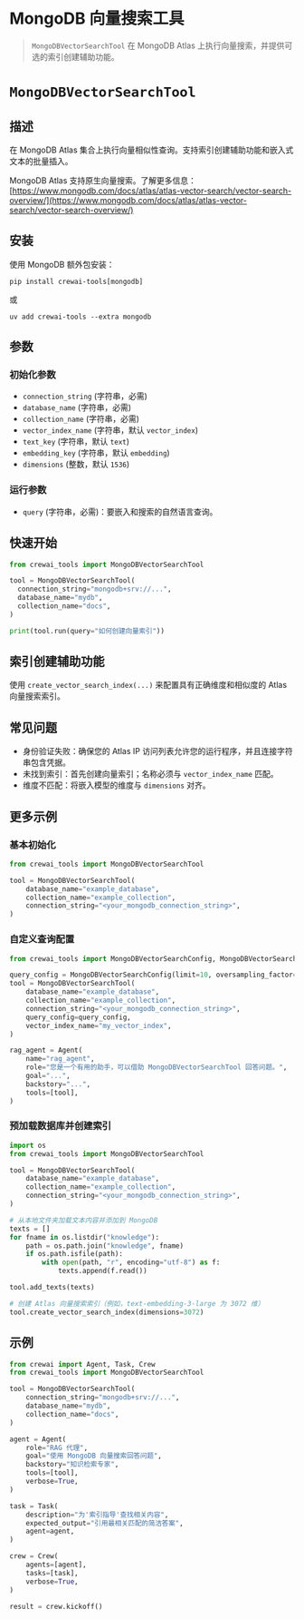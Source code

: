# MongoDB 向量搜索工具

> `MongoDBVectorSearchTool` 在 MongoDB Atlas 上执行向量搜索，并提供可选的索引创建辅助功能。

# `MongoDBVectorSearchTool`

## 描述

在 MongoDB Atlas 集合上执行向量相似性查询。支持索引创建辅助功能和嵌入式文本的批量插入。

MongoDB Atlas 支持原生向量搜索。了解更多信息：
[https://www.mongodb.com/docs/atlas/atlas-vector-search/vector-search-overview/](https://www.mongodb.com/docs/atlas/atlas-vector-search/vector-search-overview/)

## 安装

使用 MongoDB 额外包安装：

```shell  theme={null}
pip install crewai-tools[mongodb]
```

或

```shell  theme={null}
uv add crewai-tools --extra mongodb
```

## 参数

### 初始化参数

* `connection_string` (字符串，必需)
* `database_name` (字符串，必需)
* `collection_name` (字符串，必需)
* `vector_index_name` (字符串，默认 `vector_index`)
* `text_key` (字符串，默认 `text`)
* `embedding_key` (字符串，默认 `embedding`)
* `dimensions` (整数，默认 `1536`)

### 运行参数

* `query` (字符串，必需)：要嵌入和搜索的自然语言查询。

## 快速开始

```python Code theme={null}
from crewai_tools import MongoDBVectorSearchTool

tool = MongoDBVectorSearchTool(
  connection_string="mongodb+srv://...",
  database_name="mydb",
  collection_name="docs",
)

print(tool.run(query="如何创建向量索引"))
```

## 索引创建辅助功能

使用 `create_vector_search_index(...)` 来配置具有正确维度和相似度的 Atlas 向量搜索索引。

## 常见问题

* 身份验证失败：确保您的 Atlas IP 访问列表允许您的运行程序，并且连接字符串包含凭据。
* 未找到索引：首先创建向量索引；名称必须与 `vector_index_name` 匹配。
* 维度不匹配：将嵌入模型的维度与 `dimensions` 对齐。

## 更多示例

### 基本初始化

```python Code theme={null}
from crewai_tools import MongoDBVectorSearchTool

tool = MongoDBVectorSearchTool(
    database_name="example_database",
    collection_name="example_collection",
    connection_string="<your_mongodb_connection_string>",
)
```

### 自定义查询配置

```python Code theme={null}
from crewai_tools import MongoDBVectorSearchConfig, MongoDBVectorSearchTool

query_config = MongoDBVectorSearchConfig(limit=10, oversampling_factor=2)
tool = MongoDBVectorSearchTool(
    database_name="example_database",
    collection_name="example_collection",
    connection_string="<your_mongodb_connection_string>",
    query_config=query_config,
    vector_index_name="my_vector_index",
)

rag_agent = Agent(
    name="rag_agent",
    role="您是一个有用的助手，可以借助 MongoDBVectorSearchTool 回答问题。",
    goal="...",
    backstory="...",
    tools=[tool],
)
```

### 预加载数据库并创建索引

```python Code theme={null}
import os
from crewai_tools import MongoDBVectorSearchTool

tool = MongoDBVectorSearchTool(
    database_name="example_database",
    collection_name="example_collection",
    connection_string="<your_mongodb_connection_string>",
)

# 从本地文件夹加载文本内容并添加到 MongoDB
texts = []
for fname in os.listdir("knowledge"):
    path = os.path.join("knowledge", fname)
    if os.path.isfile(path):
        with open(path, "r", encoding="utf-8") as f:
            texts.append(f.read())

tool.add_texts(texts)

# 创建 Atlas 向量搜索索引（例如，text-embedding-3-large 为 3072 维）
tool.create_vector_search_index(dimensions=3072)
```

## 示例

```python Code theme={null}
from crewai import Agent, Task, Crew
from crewai_tools import MongoDBVectorSearchTool

tool = MongoDBVectorSearchTool(
    connection_string="mongodb+srv://...",
    database_name="mydb",
    collection_name="docs",
)

agent = Agent(
    role="RAG 代理",
    goal="使用 MongoDB 向量搜索回答问题",
    backstory="知识检索专家",
    tools=[tool],
    verbose=True,
)

task = Task(
    description="为'索引指导'查找相关内容",
    expected_output="引用最相关匹配的简洁答案",
    agent=agent,
)

crew = Crew(
    agents=[agent], 
    tasks=[task],
    verbose=True,
)

result = crew.kickoff()
```